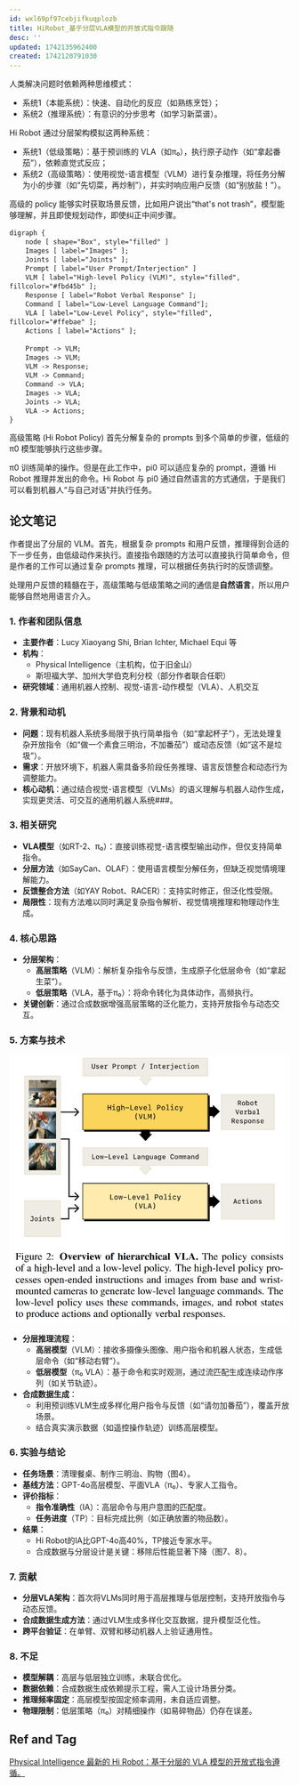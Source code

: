 ```yaml
---
id: wxl69pf97cebjifkuqplozb
title: HiRobot_基于分层VLA模型的开放式指令跟随
desc: ''
updated: 1742135962400
created: 1742120791030
---
```


人类解决问题时依赖两种思维模式：
- 系统1（本能系统）：快速、自动化的反应（如熟练烹饪）；
- 系统2（推理系统）：有意识的分步思考（如学习新菜谱）。

Hi Robot 通过分层架构模拟这两种系统：
- 系统1（低级策略）：基于预训练的 VLA（如π₀），执行原子动作（如“拿起番茄”），依赖直觉式反应；
- 系统2（高级策略）：使用视觉-语言模型（VLM）进行复杂推理，将任务分解为小的步骤（如“先切菜，再炒制”），并实时响应用户反馈（如“别放盐！”）。

高级的 policy 能够实时获取场景反馈，比如用户说出“that's not trash”，模型能够理解，并且即使规划动作，即使纠正中间步骤。

```graphviz
digraph {
    node [ shape="Box", style="filled" ]
    Images [ label="Images" ];
    Joints [ label="Joints" ];
    Prompt [ label="User Prompt/Interjection" ]
    VLM [ label="High-level Policy (VLM)", style="filled", fillcolor="#fbd45b" ];
    Response [ label="Robot Verbal Response" ];
    Command [ label="Low-Level Language Command"];
    VLA [ label="Low-Level Policy", style="filled", fillcolor="#ffebae" ];
    Actions [ label="Actions" ];

    Prompt -> VLM;
    Images -> VLM;
    VLM -> Response;
    VLM -> Command;
    Command -> VLA;
    Images -> VLA;
    Joints -> VLA;
    VLA -> Actions;
}
```

高级策略 (Hi Robot Policy) 首先分解复杂的 prompts 到多个简单的步骤，低级的 π0 模型能够执行这些步骤。

π0 训练简单的操作。但是在此工作中，pi0 可以适应复杂的 prompt，遵循 Hi Robot 推理并发出的命令。Hi Robot 与 pi0 通过自然语言的方式通信，于是我们可以看到机器人“与自己对话”并执行任务。

## 论文笔记

作者提出了分层的 VLM。首先，根据复杂 prompts 和用户反馈，推理得到合适的下一步任务，由低级动作来执行。直接指令跟随的方法可以直接执行简单命令，但是作者的工作可以通过复杂 prompts 推理，可以根据任务执行时的反馈调整。

处理用户反馈的精髓在于，高级策略与低级策略之间的通信是**自然语言**，所以用户能够自然地用语言介入。

### 1. 作者和团队信息
- **主要作者**：Lucy Xiaoyang Shi, Brian Ichter, Michael Equi 等
- **机构**：
    - Physical Intelligence（主机构，位于旧金山）
    - 斯坦福大学、加州大学伯克利分校（部分作者联合任职）
- **研究领域**：通用机器人控制、视觉-语言-动作模型（VLA）、人机交互

### 2. 背景和动机
- **问题**：现有机器人系统多局限于执行简单指令（如“拿起杯子”），无法处理复杂开放指令（如“做一个素食三明治，不加番茄”）或动态反馈（如“这不是垃圾”）。
- **需求**：开放环境下，机器人需具备多阶段任务推理、语言反馈整合和动态行为调整能力。
- **核心动机**：通过结合视觉-语言模型（VLMs）的语义理解与机器人动作生成，实现更灵活、可交互的通用机器人系统###。

### 3. 相关研究
- **VLA模型**（如RT-2、π₀）：直接训练视觉-语言模型输出动作，但仅支持简单指令。
- **分层方法**（如SayCan、OLAF）：使用语言模型分解任务，但缺乏视觉情境理解能力。
- **反馈整合方法**（如YAY Robot、RACER）：支持实时修正，但泛化性受限。
- **局限性**：现有方法难以同时满足复杂指令解析、视觉情境推理和物理动作生成。

### 4. 核心思路
- **分层架构**：
    - **高层策略**（VLM）：解析复杂指令与反馈，生成原子化低层命令（如“拿起生菜”）。
    - **低层策略**（VLA，基于π₀）：将命令转化为具体动作，高频执行。
- **关键创新**：通过合成数据增强高层策略的泛化能力，支持开放指令与动态交互。

### 5. 方案与技术

![overview](assets/images/robotics.HiRobot_基于分层VLA模型的开放式指令跟随/overview.png)

- **分层推理流程**：
    - **高层模型**（VLM）：接收多摄像头图像、用户指令和机器人状态，生成低层命令（如“移动右臂”）。
    - **低层模型**（π₀ VLA）：基于命令和实时观测，通过流匹配生成连续动作序列（如关节轨迹）。
- **合成数据生成**：
    - 利用预训练VLM生成多样化用户指令与反馈（如“请勿加番茄”），覆盖开放场景。
    - 结合真实演示数据（如遥控操作轨迹）训练高层模型。

### 6. 实验与结论
- **任务场景**：清理餐桌、制作三明治、购物（图4）。
- **基线方法**：GPT-4o高层模型、平面VLA（π₀）、专家人工指令。
- **评价指标**：
    - **指令准确性**（IA）：高层命令与用户意图的匹配度。
    - **任务进度**（TP）：目标完成比例（如正确放置的物品数）。
- **结果**：
    - Hi Robot的IA比GPT-4o高40%，TP接近专家水平。
    - 合成数据与分层设计是关键：移除后性能显著下降（图7、8）。

### 7. 贡献
- **分层VLA架构**：首次将VLMs同时用于高层推理与低层控制，支持开放指令与动态反馈。
- **合成数据生成方法**：通过VLM生成多样化交互数据，提升模型泛化性。
- **跨平台验证**：在单臂、双臂和移动机器人上验证通用性。

### 8. 不足
- **模型解耦**：高层与低层独立训练，未联合优化。
- **数据依赖**：合成数据生成依赖提示工程，需人工设计场景分类。
- **推理频率固定**：高层模型按固定频率调用，未自适应调整。
- **物理限制**：低层策略（π₀）对精细操作（如易碎物品）仍存在误差。

## Ref and Tag

[Physical Intelligence 最新的 Hi Robot：基于分层的 VLA 模型的开放式指令遵循。](http://www.pi.website/research/hirobot)